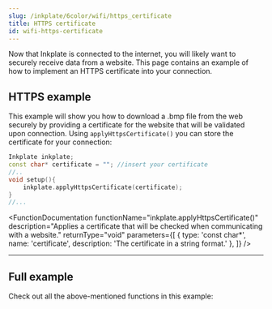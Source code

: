 ```yaml
---
slug: /inkplate/6color/wifi/https_certificate
title: HTTPS certificate
id: wifi-https-certificate
---
```


Now that Inkplate is connected to the internet, you will likely want to securely receive data from a website. This page contains an example of how to implement an HTTPS certificate into your connection.

## HTTPS example
This example will show you how to download a .bmp file from the web securely by providing a certificate for the website that will be validated upon connection. Using `applyHttpsCertificate()` you can store the certificate for your connection:

```cpp
Inkplate inkplate;
const char* certificate = ""; //insert your certificate
//..
void setup(){
    inkplate.applyHttpsCertificate(certificate);
}
//...
```

<FunctionDocumentation
  functionName="inkplate.applyHttpsCertificate()"
  description="Applies a certificate that will be checked when communicating with a website."
  returnType="void"
  parameters={[ 
    { type: 'const char*', name: 'certificate', description: 'The certificate in a string format.' },
  ]}
/>

---

## Full example
Check out all the above-mentioned functions in this example:

<QuickLink 
  title="Inkplate6COLOR_HTTPS_With_Certificate.ino" 
  description="This example will show you how you can download a .bmp file (picture) from the web securely by providing a certificate for the website that will be validated upon connection and display that image on the e-paper display."
  url="https://github.com/SolderedElectronics/Inkplate-Arduino-library/blob/master/examples/Inkplate6COLOR/Advanced/WEB_WiFi/Inkplate6COLOR_HTTPS_With_Certificate/Inkplate6COLOR_HTTPS_With_Certificate.ino" 
/>